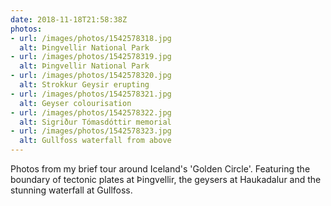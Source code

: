 ```yaml
---
date: 2018-11-18T21:58:38Z
photos:
- url: /images/photos/1542578318.jpg
  alt: Þingvellir National Park
- url: /images/photos/1542578319.jpg
  alt: Þingvellir National Park
- url: /images/photos/1542578320.jpg
  alt: Strokkur Geysir erupting
- url: /images/photos/1542578321.jpg
  alt: Geyser colourisation
- url: /images/photos/1542578322.jpg
  alt: Sigriður Tómasdóttir memorial
- url: /images/photos/1542578323.jpg
  alt: Gullfoss waterfall from above
---
```

Photos from my brief tour around Iceland's 'Golden Circle'. Featuring the boundary of tectonic plates at Þingvellir, the geysers at Haukadalur and the stunning waterfall at Gullfoss.
